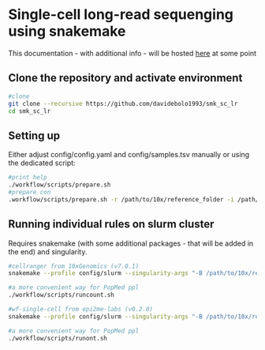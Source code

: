 # Single-cell long-read sequenging using snakemake

This documentation - with additional info - will be hosted [here](https://davidebolo1993.github.io/smk_sc_lr_doc) at some point

## Clone the repository and activate environment

```bash
#clone
git clone --recursive https://github.com/davidebolo1993/smk_sc_lr
cd smk_sc_lr
```

## Setting up

Either adjust config/config.yaml and config/samples.tsv manually or using the dedicated script:

```bash
#print help
./workflow/scripts/prepare.sh
#prepare con
.workflow/scripts/prepare.sh -r /path/to/10x/reference_folder -i /path/to/illumina/fastq_folder -n /path/to/nanopore/fastq_folder -k <5prime,3prime> -e <v1,v2/v3> -c <cells> #-k,-e and -v can be omitted, default values are -k 5prime -v v1 -e 10000
```

## Running individual rules on slurm cluster

Requires snakemake (with some additional packages - that will be added in the end) and singularity.

```bash
#cellranger from 10xGenomics (v7.0.1)
snakemake --profile config/slurm --singularity-args "-B /path/to/10x/reference_folder,/path/to/illumina/fastq_folder" cellranger_count

#a more convenient way for PopMed ppl
./workflow/scripts/runcount.sh
```

```bash
#wf-single-cell from epi2me-labs (v0.2.0)
snakemake --profile config/slurm --singularity-args "-B /path/to/10x/reference_folder,/path/to/nanopore/fastq_folder,/localscratch" wf_single_cell

#a more convenient way for PopMed ppl
./workflow/scripts/runont.sh
```
